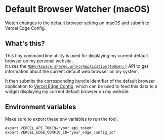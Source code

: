 # Default Browser Watcher (macOS)

Watch changes to the default browser setting on macOS and submit to Vercel Edge Config.

## What's this?

This tiny command line utility is used for displaying my current default browser on my personal website.  
It uses the [`NSWorkspace.shared.urlForApplication(toOpen:)`](https://developer.apple.com/documentation/appkit/nsworkspace/1533391-urlforapplication) API to get information about the current default web browser on my system.

It then submits the corresponding bundle identifier of the default browser application to [Vercel Edge Config](https://vercel.com/docs/concepts/edge-network/edge-config), which can be used to feed this data to a widget displaying my current default browser on my website.

## Environment variables

Make sure to export these env variables to run the tool.

```shell
export VERCEL_API_TOKEN="your_api_token"
export VERCEL_EDGE_CONFIG_ID="your_edge_config_id"
```
